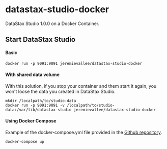 # datastax-studio-docker

DataStax Studio 1.0.0 on a Docker Container.

## Start DataStax Studio

#### Basic

```
docker run -p 9091:9091 jeremievallee/datastax-studio-docker
```


#### With shared data volume

With this solution, if you stop your container and them start it again, you won't loose the data you created in DataStax Studio.

```
mkdir /localpath/to/studio-data
docker run -p 9091:9091 -v /localpath/to/studio-data:/var/lib/datastax-studio jeremievallee/datastax-studio-docker
```


#### Using Docker Compose

Example of the docker-compose.yml file provided in the [Github repository](https://github.com/jeremievallee/datastax-studio-docker).

```
docker-compose up
```
